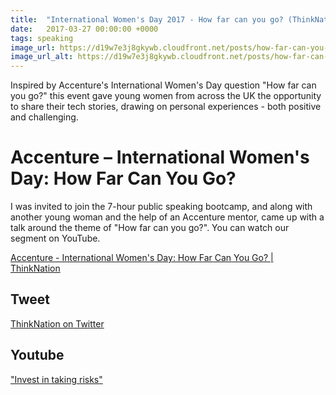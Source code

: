 ```yaml
---
title:  "International Women's Day 2017 - How far can you go? (ThinkNation)"
date:   2017-03-27 00:00:00 +0000
tags: speaking
image_url: https://d19w7e3j8gkywb.cloudfront.net/posts/how-far-can-you-go.png
image_url_alt: https://d19w7e3j8gkywb.cloudfront.net/posts/how-far-can-you-go.webp
---
```

Inspired by Accenture's International Women's Day question "How far can you go?" this event gave young women from 
across the UK the opportunity to share their tech stories, drawing on personal experiences - 
both positive and challenging.

# **Accenture – International Women's Day: How Far Can You Go?**

I was invited to join the 7-hour public speaking bootcamp, and along with another young woman and the help of an 
Accenture mentor, came up with a talk around the theme of "How far can you go?". You can watch our segment on YouTube.

[Accenture - International Women's Day: How Far Can You Go? \| ThinkNation](https://thinknation.co/casestudy/nulla-vitae-elit-libero-a-pharetra-augue/)

## Tweet

[ThinkNation on Twitter](https://twitter.com/ThinkNat/status/842319650952105984)

## Youtube

["Invest in taking risks"](https://www.youtube.com/watch?v=APttJifOcGo&feature=youtu.be)